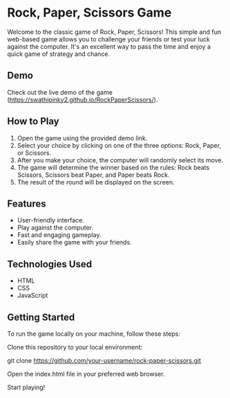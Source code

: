 # Rock, Paper, Scissors Game

Welcome to the classic game of Rock, Paper, Scissors! This simple and fun web-based game allows you to challenge your friends or test your luck against the computer. It's an excellent way to pass the time and enjoy a quick game of strategy and chance.

## Demo

Check out the live demo of the game (https://swathipinky2.github.io/RockPaperScissors/).

## How to Play

1. Open the game using the provided demo link.
2. Select your choice by clicking on one of the three options: Rock, Paper, or Scissors.
3. After you make your choice, the computer will randomly select its move.
4. The game will determine the winner based on the rules: Rock beats Scissors, Scissors beat Paper, and Paper beats Rock.
5. The result of the round will be displayed on the screen.

## Features

- User-friendly interface.
- Play against the computer.
- Fast and engaging gameplay.
- Easily share the game with your friends.

## Technologies Used

- HTML
- CSS
- JavaScript

## Getting Started

To run the game locally on your machine, follow these steps:

Clone this repository to your local environment:

git clone https://github.com/your-username/rock-paper-scissors.git

Open the index.html file in your preferred web browser.

Start playing!
